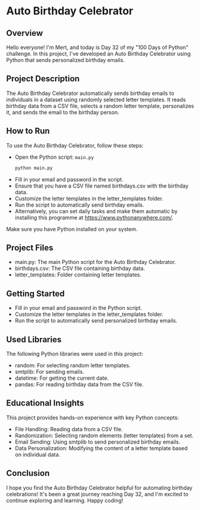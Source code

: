 # Auto Birthday Celebrator
## Overview
Hello everyone! I'm Mert, and today is Day 32 of my "100 Days of Python" challenge. In this project, I've developed an Auto Birthday Celebrator using Python that sends personalized birthday emails.

## Project Description
The Auto Birthday Celebrator automatically sends birthday emails to individuals in a dataset using randomly selected letter templates. It reads birthday data from a CSV file, selects a random letter template, personalizes it, and sends the email to the birthday person.

## How to Run
To use the Auto Birthday Celebrator, follow these steps:

* Open the Python script: `main.py`
   ```bash
   python main.py
   ```
* Fill in your email and password in the script.
* Ensure that you have a CSV file named birthdays.csv with the birthday data.
* Customize the letter templates in the letter_templates folder.
* Run the script to automatically send birthday emails.
* Alternatively, you can set daily tasks and make them automatic by installing this programme at https://www.pythonanywhere.com/.

Make sure you have Python installed on your system.

## Project Files
* main.py: The main Python script for the Auto Birthday Celebrator.
* birthdays.csv: The CSV file containing birthday data.
* letter_templates: Folder containing letter templates.
## Getting Started
* Fill in your email and password in the Python script.
* Customize the letter templates in the letter_templates folder.
* Run the script to automatically send personalized birthday emails.
## Used Libraries
The following Python libraries were used in this project:

* random: For selecting random letter templates.
* smtplib: For sending emails.
* datetime: For getting the current date.
* pandas: For reading birthday data from the CSV file.
  
## Educational Insights
This project provides hands-on experience with key Python concepts:

* File Handling: Reading data from a CSV file.
* Randomization: Selecting random elements (letter templates) from a set.
* Email Sending: Using smtplib to send personalized birthday emails.
* Data Personalization: Modifying the content of a letter template based on individual data.

## Conclusion
I hope you find the Auto Birthday Celebrator helpful for automating birthday celebrations! It's been a great journey reaching Day 32, and I'm excited to continue exploring and learning. Happy coding!
  
